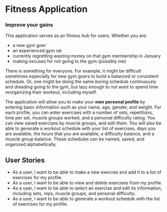 # Fitness Application

###  Improve your gains
This application serves as an fitness hub for users. Whether you are:

- a new gym goer
- an experienced gym rat
- currently regretting wasting money on that gym membership in January
- making excuses for not going to the gym (possibly me)

There is something for everyone. For example, it might be difficult sometimes especially for new gym goers to
build a balanced or consistent schedule. Or, one might be doing the same *boring* schedule
continuously and dreading going to the gym, but lazy enough to not want to spend time reorganizing their workout,
including myself.

The application will allow you to make your **own personal profile** by entering basic information such as your name,
age, gender, and weight. For each profile, you can enter exercises with a number of sets,
repetitions, time per set, muscle groups worked, and a personal difficulty rating. You can view saved exercises by muscle groups, and
edit them. You will also be able to generate a workout schedule with your list of exercises, days you are available,
the hours that you are available, a difficulty balance, and a muscle group balance. These schedules can be named, saved,
and organized alphabetically.

## User Stories
- As a user, I want to be able to make a new exercise and add it to a list of exercises for my profile.
- As a user, I want to be able to view and delete exercises from my profile.
- As a user, I want to be able to select an exercise and edit its information,
  including sets, reps, muscle groups, and personal difficulty.
- As a user, I want to be able to generate a workout schedule with the list of exercises for my profile.